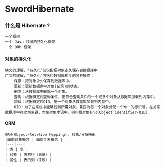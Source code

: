 # SwordHibernate
### 什么是 Hibernate ?
```
一个框架
一个 Java 领域的持久化框架
一个 ORM 框架
```

#### 对象的持久化
```
狭义的理解，“持久化”仅仅指把对象永久保存到数据库中
广义的理解，“持久化”包括和数据库相关的各种操作：
	保存：把对象永久保存到数据库中。
	更新：更新数据库中对象(记录)的状态。
	删除：从数据库中删除一个对象。
	查询：根据特定的查询条件，把符合查询条件的一个或多个对象从数据库加载到内存中。
	加载：根据特定的OID，把一个对象从数据库加载到内存中。
	OID：为了在系统中能够找到所需对象，需要为每一个对象分配一个唯一的标识号。在关系数据库中称之为主键，而在对象术语中，则叫做对象标识(Object identifier-OID). 

```

#### ORM
```
ORM(Object/Relation Mapping): 对象/关系映射
|面向对象概念 | 面向关系概念 |
|---|---|
| 类 | 表 |
| 对象 | 表的行（记录）|
| 属性 | 表的列（字段）|

```